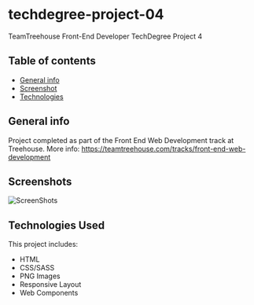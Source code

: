 # techdegree-project-04

TeamTreehouse Front-End Developer TechDegree Project 4

## Table of contents

- [General info](#general-info)
- [Screenshot](#screenshot)
- [Technologies](#technologies)

## General info

Project completed as part of the Front End Web Development track at Treehouse. More info: https://teamtreehouse.com/tracks/front-end-web-development

## Screenshots

![ScreenShots](https://user-images.githubusercontent.com/764270/141503342-9d273182-a1ff-42cc-ae32-e181b0054dfb.png)


## Technologies Used

This project includes:

- HTML
- CSS/SASS
- PNG Images
- Responsive Layout
- Web Components
